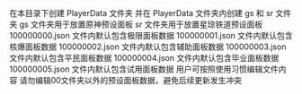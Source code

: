 在本目录下创建 PlayerData 文件夹
并在 PlayerData 文件夹内创建 gs 和 sr 文件夹
gs 文件夹用于放置原神预设面板
sr 文件夹用于放置星琼铁道预设面板
100000000.json 文件内默认包含极限面板数据
100000001.json 文件内默认包含核爆面板数据
100000002.json 文件内默认包含辅助面板数据
100000003.json 文件内默认包含平民面板数据
100000004.json 文件内默认包含毕业面板数据
100000005.json 文件内默认包含试用面板数据
用户可按照使用习惯编辑文件内容
请勿编辑00文件夹以外的预设面板数据，避免后续更新发生冲突
